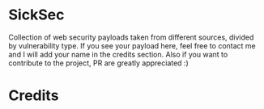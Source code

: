 # SickSec
Collection of web security payloads taken from different sources, divided by vulnerability type. If you see your payload here, feel free to contact me and I will add your name in the credits section. 
Also if you want to contribute to the project, PR are greatly appreciated :)

# Credits

